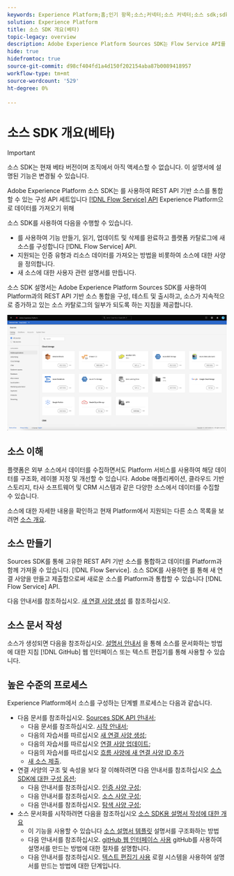 ```yaml
---
keywords: Experience Platform;홈;인기 항목;소스;커넥터;소스 커넥터;소스 sdk;sdk;SDK
solution: Experience Platform
title: 소스 SDK 개요(베타)
topic-legacy: overview
description: Adobe Experience Platform Sources SDK는 Flow Service API를 사용하여 REST API 기반 소스를 통합하여 데이터를 Experience Platform으로 가져올 수 있는 구성 API 세트입니다.
hide: true
hidefromtoc: true
source-git-commit: d98cf404fd1a4d150f202154aba87b0089418957
workflow-type: tm+mt
source-wordcount: '529'
ht-degree: 0%

---
```


# 소스 SDK 개요(베타)

>[!IMPORTANT]
>
>소스 SDK는 현재 베타 버전이며 조직에서 아직 액세스할 수 없습니다. 이 설명서에 설명된 기능은 변경될 수 있습니다.

Adobe Experience Platform 소스 SDK는 를 사용하여 REST API 기반 소스를 통합할 수 있는 구성 API 세트입니다 [[!DNL Flow Service] API](https://www.adobe.io/experience-platform-apis/references/flow-service/) Experience Platform으로 데이터를 가져오기 위해

소스 SDK를 사용하여 다음을 수행할 수 있습니다.

* 를 사용하여 기능 만들기, 읽기, 업데이트 및 삭제를 완료하고 플랫폼 카탈로그에 새 소스를 구성합니다 [!DNL Flow Service] API.
* 지원되는 인증 유형과 리소스 데이터를 가져오는 방법을 비롯하여 소스에 대한 사양을 정의합니다.
* 새 소스에 대한 사용자 관련 설명서를 만듭니다.

소스 SDK 설명서는 Adobe Experience Platform Sources SDK를 사용하여 Platform과의 REST API 기반 소스 통합을 구성, 테스트 및 출시하고, 소스가 지속적으로 증가하고 있는 소스 카탈로그의 일부가 되도록 하는 지침을 제공합니다.

![카탈로그](./assets/catalog.png)

## 소스 이해

플랫폼은 외부 소스에서 데이터를 수집하면서도 Platform 서비스를 사용하여 해당 데이터를 구조화, 레이블 지정 및 개선할 수 있습니다. Adobe 애플리케이션, 클라우드 기반 스토리지, 타사 소프트웨어 및 CRM 시스템과 같은 다양한 소스에서 데이터를 수집할 수 있습니다.

소스에 대한 자세한 내용을 확인하고 현재 Platform에서 지원되는 다른 소스 목록을 보려면 [소스 개요](../home.md).

## 소스 만들기

Sources SDK를 통해 고유한 REST API 기반 소스를 통합하고 데이터를 Platform과 함께 가져올 수 있습니다. [!DNL Flow Service]. 소스 SDK를 사용하면 를 통해 새 연결 사양을 만들고 제출함으로써 새로운 소스를 Platform과 통합할 수 있습니다 [!DNL Flow Service] API.

다음 안내서를 참조하십시오. [새 연결 사양 생성](./api/api-overview.md) 를 참조하십시오.

## 소스 문서 작성

소스가 생성되면 다음을 참조하십시오. [설명서 안내서](./documentation/doc-overview.md) 을 통해 소스를 문서화하는 방법에 대한 지침 [!DNL GitHub] 웹 인터페이스 또는 텍스트 편집기를 통해 사용할 수 있습니다.

## 높은 수준의 프로세스

Experience Platform에서 소스를 구성하는 단계별 프로세스는 다음과 같습니다.

* 다음 문서를 참조하십시오. [Sources SDK API 안내서](./api/api-overview.md);
   * 다음 문서를 참조하십시오. [시작 안내서](./api/getting-started.md);
   * 다음의 자습서를 따르십시오 [새 연결 사양 생성](./api/create.md);
   * 다음의 자습서를 따르십시오 [연결 사양 업데이트](./api/update-connection-specs.md);
   * 다음의 자습서를 따르십시오 [흐름 사양에 새 연결 사양 ID 추가](./api/update-flow-specs.md)
   * [새 소스 제출](./api/submit.md).
* 연결 사양의 구조 및 속성을 보다 잘 이해하려면 다음 안내서를 참조하십시오 [소스 SDK에 대한 구성 옵션](./config/config.md);
   * 다음 안내서를 참조하십시오. [인증 사양 구성](./config/authspec.md);
   * 다음 안내서를 참조하십시오. [소스 사양 구성](./config/sourcespec.md);
   * 다음 안내서를 참조하십시오. [탐색 사양 구성](./config/explorespec.md);
* 소스 문서화를 시작하려면 다음을 참조하십시오 [소스 SDK용 설명서 작성에 대한 개요](./documentation/doc-overview.md)
   * 이 기능을 사용할 수 있습니다 [소스 설명서 템플릿](./documentation/template.md) 설명서를 구조화하는 방법
   * 다음 안내서를 참조하십시오. [gitHub 웹 인터페이스 사용](./documentation/github.md) gitHub를 사용하여 설명서를 만드는 방법에 대한 절차를 설명합니다.
   * 다음 안내서를 참조하십시오. [텍스트 편집기 사용](./documentation/text-editor.md) 로컬 시스템을 사용하여 설명서를 만드는 방법에 대한 단계입니다.

